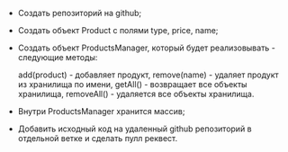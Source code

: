 - Создать репозиторий на github;
- Создать объект Product с полями type, price, name;
- Создать объект ProductsManager, который будет реализовывать - следующие методы:

    add(product) - добавляет продукт,
    remove(name) - удаляет продукт из хранилища по имени,
    getAll() - возвращает все объекты хранилища,
    removeAll() - удаляется все объекты хранилища.

- Внутри ProductsManager хранится массив;
- Добавить исходный код на удаленный github репозиторий в отдельной ветке и сделать пулл реквест.
